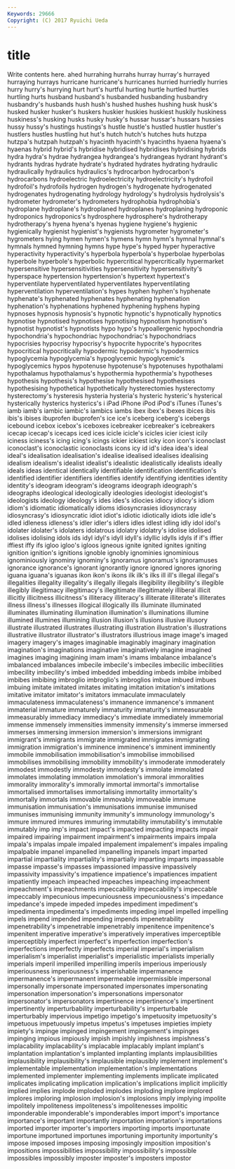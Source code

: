 ```yaml
---
Keywords: 29666 
Copyright: (C) 2017 Ryuichi Ueda
---
```


# title

Write contents here.
ahed
hurrahing hurrahs hurray hurray's hurrayed hurraying hurrays hurricane hurricane's hurricanes
hurried hurriedly hurries hurry hurry's hurrying hurt hurt's hurtful hurting
hurtle hurtled hurtles hurtling hurts husband husband's husbanded husbanding husbandry
husbandry's husbands hush hush's hushed hushes hushing husk husk's husked
husker husker's huskers huskier huskies huskiest huskily huskiness huskiness's husking
husks husky husky's hussar hussar's hussars hussies hussy hussy's hustings
hustings's hustle hustle's hustled hustler hustler's hustlers hustles hustling hut
hut's hutch hutch's hutches huts hutzpa hutzpa's hutzpah hutzpah's hyacinth
hyacinth's hyacinths hyaena hyaena's hyaenas hybrid hybrid's hybridise hybridised hybridises
hybridising hybrids hydra hydra's hydrae hydrangea hydrangea's hydrangeas hydrant hydrant's
hydrants hydras hydrate hydrate's hydrated hydrates hydrating hydraulic hydraulically hydraulics
hydraulics's hydrocarbon hydrocarbon's hydrocarbons hydroelectric hydroelectricity hydroelectricity's hydrofoil hydrofoil's hydrofoils
hydrogen hydrogen's hydrogenate hydrogenated hydrogenates hydrogenating hydrology hydrology's hydrolysis hydrolysis's
hydrometer hydrometer's hydrometers hydrophobia hydrophobia's hydroplane hydroplane's hydroplaned hydroplanes hydroplaning
hydroponic hydroponics hydroponics's hydrosphere hydrosphere's hydrotherapy hydrotherapy's hyena hyena's hyenas
hygiene hygiene's hygienic hygienically hygienist hygienist's hygienists hygrometer hygrometer's hygrometers
hying hymen hymen's hymens hymn hymn's hymnal hymnal's hymnals hymned
hymning hymns hype hype's hyped hyper hyperactive hyperactivity hyperactivity's hyperbola
hyperbola's hyperbolae hyperbolas hyperbole hyperbole's hyperbolic hypercritical hypercritically hypermarket hypersensitive
hypersensitivities hypersensitivity hypersensitivity's hyperspace hypertension hypertension's hypertext hypertext's hyperventilate hyperventilated
hyperventilates hyperventilating hyperventilation hyperventilation's hypes hyphen hyphen's hyphenate hyphenate's hyphenated
hyphenates hyphenating hyphenation hyphenation's hyphenations hyphened hyphening hyphens hyping hypnoses
hypnosis hypnosis's hypnotic hypnotic's hypnotically hypnotics hypnotise hypnotised hypnotises hypnotising
hypnotism hypnotism's hypnotist hypnotist's hypnotists hypo hypo's hypoallergenic hypochondria hypochondria's
hypochondriac hypochondriac's hypochondriacs hypocrisies hypocrisy hypocrisy's hypocrite hypocrite's hypocrites hypocritical
hypocritically hypodermic hypodermic's hypodermics hypoglycemia hypoglycemia's hypoglycemic hypoglycemic's hypoglycemics hypos
hypotenuse hypotenuse's hypotenuses hypothalami hypothalamus hypothalamus's hypothermia hypothermia's hypotheses hypothesis
hypothesis's hypothesise hypothesised hypothesises hypothesising hypothetical hypothetically hysterectomies hysterectomy hysterectomy's
hysteresis hysteria hysteria's hysteric hysteric's hysterical hysterically hysterics hysterics's i
iPad iPhone iPod iPod's iTunes iTunes's iamb iamb's iambic iambic's
iambics iambs ibex ibex's ibexes ibices ibis ibis's ibises ibuprofen
ibuprofen's ice ice's iceberg iceberg's icebergs icebound icebox icebox's iceboxes
icebreaker icebreaker's icebreakers icecap icecap's icecaps iced ices icicle icicle's
icicles icier iciest icily iciness iciness's icing icing's icings ickier
ickiest icky icon icon's iconoclast iconoclast's iconoclastic iconoclasts icons icy
id id's idea idea's ideal ideal's idealisation idealisation's idealise idealised
idealises idealising idealism idealism's idealist idealist's idealistic idealistically idealists ideally
ideals ideas identical identically identifiable identification identification's identified identifier identifiers
identifies identify identifying identities identity identity's ideogram ideogram's ideograms ideograph
ideograph's ideographs ideological ideologically ideologies ideologist ideologist's ideologists ideology ideology's
ides ides's idiocies idiocy idiocy's idiom idiom's idiomatic idiomatically idioms
idiosyncrasies idiosyncrasy idiosyncrasy's idiosyncratic idiot idiot's idiotic idiotically idiots idle
idle's idled idleness idleness's idler idler's idlers idles idlest idling
idly idol idol's idolater idolater's idolaters idolatrous idolatry idolatry's idolise
idolised idolises idolising idols ids idyl idyl's idyll idyll's idyllic
idylls idyls if if's iffier iffiest iffy ifs igloo igloo's
igloos igneous ignite ignited ignites igniting ignition ignition's ignitions ignoble
ignobly ignominies ignominious ignominiously ignominy ignominy's ignoramus ignoramus's ignoramuses ignorance
ignorance's ignorant ignorantly ignore ignored ignores ignoring iguana iguana's iguanas
ikon ikon's ikons ilk ilk's ilks ill ill's illegal illegal's
illegalities illegality illegality's illegally illegals illegibility illegibility's illegible illegibly illegitimacy
illegitimacy's illegitimate illegitimately illiberal illicit illicitly illicitness illicitness's illiteracy illiteracy's
illiterate illiterate's illiterates illness illness's illnesses illogical illogically ills illuminate
illuminated illuminates illuminating illumination illumination's illuminations illumine illumined illumines illumining
illusion illusion's illusions illusive illusory illustrate illustrated illustrates illustrating illustration
illustration's illustrations illustrative illustrator illustrator's illustrators illustrious image image's imaged
imagery imagery's images imaginable imaginably imaginary imagination imagination's imaginations imaginative
imaginatively imagine imagined imagines imaging imagining imam imam's imams imbalance
imbalance's imbalanced imbalances imbecile imbecile's imbeciles imbecilic imbecilities imbecility imbecility's
imbed imbedded imbedding imbeds imbibe imbibed imbibes imbibing imbroglio imbroglio's
imbroglios imbue imbued imbues imbuing imitate imitated imitates imitating imitation
imitation's imitations imitative imitator imitator's imitators immaculate immaculately immaculateness immaculateness's
immanence immanence's immanent immaterial immature immaturely immaturity immaturity's immeasurable immeasurably
immediacy immediacy's immediate immediately immemorial immense immensely immensities immensity immensity's
immerse immersed immerses immersing immersion immersion's immersions immigrant immigrant's immigrants
immigrate immigrated immigrates immigrating immigration immigration's imminence imminence's imminent imminently
immobile immobilisation immobilisation's immobilise immobilised immobilises immobilising immobility immobility's immoderate
immoderately immodest immodestly immodesty immodesty's immolate immolated immolates immolating immolation
immolation's immoral immoralities immorality immorality's immorally immortal immortal's immortalise immortalised
immortalises immortalising immortality immortality's immortally immortals immovable immovably immoveable immune
immunisation immunisation's immunisations immunise immunised immunises immunising immunity immunity's immunology
immunology's immure immured immures immuring immutability immutability's immutable immutably imp
imp's impact impact's impacted impacting impacts impair impaired impairing impairment
impairment's impairments impairs impala impala's impalas impale impaled impalement impalement's
impales impaling impalpable impanel impanelled impanelling impanels impart imparted impartial
impartiality impartiality's impartially imparting imparts impassable impasse impasse's impasses impassioned
impassive impassively impassivity impassivity's impatience impatience's impatiences impatient impatiently impeach
impeached impeaches impeaching impeachment impeachment's impeachments impeccability impeccability's impeccable impeccably
impecunious impecuniousness impecuniousness's impedance impedance's impede impeded impedes impediment impediment's
impedimenta impedimenta's impediments impeding impel impelled impelling impels impend impended
impending impends impenetrability impenetrability's impenetrable impenetrably impenitence impenitence's impenitent imperative
imperative's imperatively imperatives imperceptible imperceptibly imperfect imperfect's imperfection imperfection's imperfections
imperfectly imperfects imperial imperial's imperialism imperialism's imperialist imperialist's imperialistic imperialists
imperially imperials imperil imperilled imperilling imperils imperious imperiously imperiousness imperiousness's
imperishable impermanence impermanence's impermanent impermeable impermissible impersonal impersonally impersonate impersonated
impersonates impersonating impersonation impersonation's impersonations impersonator impersonator's impersonators impertinence impertinence's
impertinent impertinently imperturbability imperturbability's imperturbable imperturbably impervious impetigo impetigo's impetuosity
impetuosity's impetuous impetuously impetus impetus's impetuses impieties impiety impiety's impinge
impinged impingement impingement's impinges impinging impious impiously impish impishly impishness
impishness's implacability implacability's implacable implacably implant implant's implantation implantation's implanted
implanting implants implausibilities implausibility implausibility's implausible implausibly implement implement's implementable
implementation implementation's implementations implemented implementer implementing implements implicate implicated implicates
implicating implication implication's implications implicit implicitly implied implies implode imploded
implodes imploding implore implored implores imploring implosion implosion's implosions imply
implying impolite impolitely impoliteness impoliteness's impolitenesses impolitic imponderable imponderable's imponderables
import import's importance importance's important importantly importation importation's importations imported
importer importer's importers importing imports importunate importune importuned importunes importuning
importunity importunity's impose imposed imposes imposing imposingly imposition imposition's impositions
impossibilities impossibility impossibility's impossible impossibles impossibly imposter imposter's imposters impostor
